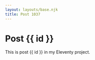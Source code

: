 ```yaml
---
layout: layouts/base.njk
title: Post 1037
---
```


# Post {{ id }}

This is post {{ id }} in my Eleventy project.
